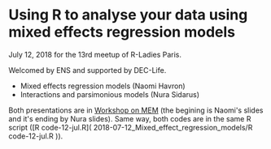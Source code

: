 # Using R to analyse your data using mixed effects regression models

July 12, 2018 for the 13rd meetup of R-Ladies Paris. 

Welcomed by ENS and supported by DEC-Life. 

* Mixed effects regression models (Naomi Havron)
* Interactions and parsimonious models (Nura Sidarus)

Both presentations are in [Workshop on MEM]() (the begining is Naomi's slides and it's ending by Nura slides).
Same way, both codes are in the same R script ([R code-12-jul.R]( 2018-07-12_Mixed_effect_regression_models/R code-12-jul.R )).

